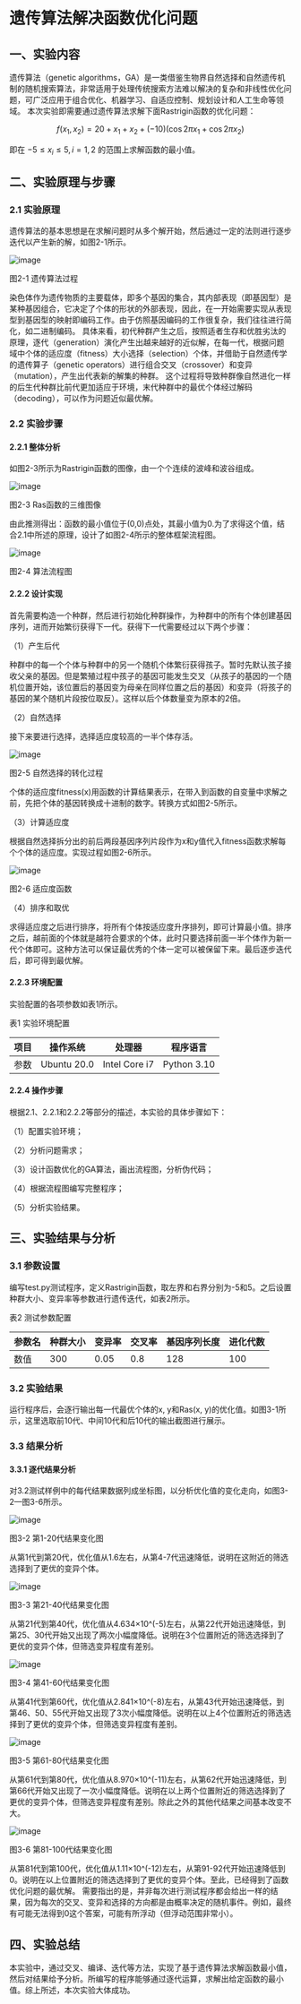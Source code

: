 # 遗传算法解决函数优化问题

## 一、实验内容
遗传算法（genetic algorithms，GA）是一类借鉴生物界自然选择和自然遗传机制的随机搜索算法，非常适用于处理传统搜索方法难以解决的复杂和非线性优化问题，可广泛应用于组合优化、机器学习、自适应控制、规划设计和人工生命等领域。
本次实验即需要通过遗传算法求解下面Rastrigin函数的优化问题：

$$
f(x_1,x_2)=20+x_1+x_2+(-10)(\cos 2\pi x_1+\cos 2\pi x_2)
$$
 
即在 $-5≤x_i≤5,i=1,2$ 的范围上求解函数的最小值。

## 二、实验原理与步骤
### 2.1 实验原理
遗传算法的基本思想是在求解问题时从多个解开始，然后通过一定的法则进行逐步迭代以产生新的解，如图2-1所示。

![image](https://github.com/Ac-plus/INtroduction-of-AI/assets/104805387/835857ce-e107-4151-a18d-061695f0451b)

图2-1 遗传算法过程

染色体作为遗传物质的主要载体，即多个基因的集合，其内部表现（即基因型）是某种基因组合，它决定了个体的形状的外部表现，因此，在一开始需要实现从表现型到基因型的映射即编码工作。由于仿照基因编码的工作很复杂，我们往往进行简化，如二进制编码。
具体来看，初代种群产生之后，按照适者生存和优胜劣汰的原理，逐代（generation）演化产生出越来越好的近似解，在每一代，根据问题域中个体的适应度（fitness）大小选择（selection）个体，并借助于自然遗传学的遗传算子（genetic operators）进行组合交叉（crossover）和变异（mutation），产生出代表新的解集的种群。
这个过程将导致种群像自然进化一样的后生代种群比前代更加适应于环境，末代种群中的最优个体经过解码（decoding），可以作为问题近似最优解。

### 2.2 实验步骤
#### 2.2.1 整体分析
如图2-3所示为Rastrigin函数的图像，由一个个连续的波峰和波谷组成。

![image](https://github.com/Ac-plus/INtroduction-of-AI/assets/104805387/cef3249b-183e-4274-a432-dc45e602ebc5)

图2-3 Ras函数的三维图像

由此推测得出：函数的最小值位于(0,0)点处，其最小值为0.为了求得这个值，结合2.1中所述的原理，设计了如图2-4所示的整体框架流程图。

![image](https://github.com/Ac-plus/INtroduction-of-AI/assets/104805387/04817ca0-b904-4c78-9984-3b731042e3c9)

图2-4 算法流程图
#### 2.2.2 设计实现
首先需要构造一个种群，然后进行初始化种群操作，为种群中的所有个体创建基因序列，进而开始繁衍获得下一代。获得下一代需要经过以下两个步骤：

（1）产生后代

种群中的每一个个体与种群中的另一个随机个体繁衍获得孩子。暂时先默认孩子接收父亲的基因。但是繁殖过程中孩子的基因可能发生交叉（从孩子的基因的一个随机位置开始，该位置后的基因变为母亲在同样位置之后的基因）和变异（将孩子的基因的某个随机片段按位取反）。这样以后个体数量变为原本的2倍。

（2）自然选择

接下来要进行选择，选择适应度较高的一半个体存活。

![image](https://github.com/Ac-plus/INtroduction-of-AI/assets/104805387/9ab8a85c-248f-4dea-89b0-7e3b256b01cc)

图2-5 自然选择的转化过程

个体的适应度fitness(x)用函数的计算结果表示，在带入到函数的自变量中求解之前，先把个体的基因转换成十进制的数字。转换方式如图2-5所示。

（3）计算适应度

根据自然选择拆分出的前后两段基因序列片段作为x和y值代入fitness函数求解每个个体的适应度。实现过程如图2-6所示。

![image](https://github.com/Ac-plus/INtroduction-of-AI/assets/104805387/0528acbd-a0d5-4c8e-b8bd-c4cadf498b94)

图2-6 适应度函数

（4）排序和取优

求得适应度之后进行排序，将所有个体按适应度升序排列，即可计算最小值。排序之后，越前面的个体就是越符合要求的个体，此时只要选择前面一半个体作为新一代个体即可。这种方法可以保证最优秀的个体一定可以被保留下来。最后逐步迭代后，即可得到最优解。

#### 2.2.3 环境配置

实验配置的各项参数如表1所示。

表1 实验环境配置

|项目|	操作系统	|处理器|	程序语言|	
|---|---|---|---|
|参数|	Ubuntu 20.0|	Intel Core i7| Python 3.10 |

#### 2.2.4 操作步骤

根据2.1、2.2.1和2.2.2等部分的描述，本实验的具体步骤如下：

（1）配置实验环境；

（2）分析问题需求；

（3）设计函数优化的GA算法，画出流程图，分析伪代码；

（4）根据流程图编写完整程序；

（5）分析实验结果。

## 三、实验结果与分析
### 3.1 参数设置

编写test.py测试程序，定义Rastrigin函数，取左界和右界分别为-5和5。之后设置种群大小、变异率等参数进行遗传迭代，如表2所示。

表2 测试参数配置

|参数名	|种群大小|	变异率|	交叉率|	基因序列长度|	进化代数|
|---|---|---|---|---|---|
|数值|	300|	0.05|	0.8|	128|	100|

### 3.2 实验结果
运行程序后，会逐行输出每一代最优个体的x, y和Ras(x, y)的优化值。如图3-1所示，这里选取前10代、中间10代和后10代的输出截图进行展示。


### 3.3 结果分析
#### 3.3.1 逐代结果分析
对3.2测试样例中的每代结果数据列成坐标图，以分析优化值的变化走向，如图3-2—图3-6所示。

![image](https://github.com/Ac-plus/INtroduction-of-AI/assets/104805387/78ca7ac3-286b-441f-8e80-368b1b772474)


图3-2 第1-20代结果变化图

从第1代到第20代，优化值从1.6左右，从第4-7代迅速降低，说明在这附近的筛选选择到了更优的变异个体。

![image](https://github.com/Ac-plus/INtroduction-of-AI/assets/104805387/4cb0992b-ad51-4ec8-86d4-fda45939b6a7)

图3-3 第21-40代结果变化图

从第21代到第40代，优化值从4.634×10^(-5)左右，从第22代开始迅速降低，到第25、30代开始又出现了两次小幅度降低。说明在3个位置附近的筛选选择到了更优的变异个体，但筛选变异程度有差别。

![image](https://github.com/Ac-plus/INtroduction-of-AI/assets/104805387/6058d1de-2afc-4a67-8b43-586fa4a5e2cc)

图3-4 第41-60代结果变化图

从第41代到第60代，优化值从2.841×10^(-8)左右，从第43代开始迅速降低，到第46、50、55代开始又出现了3次小幅度降低。说明在以上4个位置附近的筛选选择到了更优的变异个体，但筛选变异程度有差别。

![image](https://github.com/Ac-plus/INtroduction-of-AI/assets/104805387/fcddadc0-4725-4f6e-8114-26fec921894d)

图3-5 第61-80代结果变化图

从第61代到第80代，优化值从8.970×10^(-11)左右，从第62代开始迅速降低，到第66代开始又出现了一次小幅度降低。说明在以上两个位置附近的筛选选择到了更优的变异个体，但筛选变异程度有差别。除此之外的其他代结果之间基本改变不大。

![image](https://github.com/Ac-plus/INtroduction-of-AI/assets/104805387/d8ef2205-6e54-4f94-b4d8-d9bce9a5fecc)

图3-6 第81-100代结果变化图

从第81代到第100代，优化值从1.11×10^(-12)左右，从第91-92代开始迅速降低到0。说明在以上位置附近的筛选选择到了更优的变异个体。至此，已经得到了函数优化问题的最优解。
需要指出的是，并非每次进行测试程序都会给出一样的结果，因为每次的交叉、变异和选择的方向都是由概率决定的随机事件。例如，最终有可能无法得到0这个答案，可能有所浮动（但浮动范围非常小）。

## 四、实验总结

本实验中，通过交叉、编译、迭代等方法，实现了基于遗传算法求解函数最小值，然后对结果给予分析。所编写的程序能够通过逐代运算，求解出给定函数的最小值。综上所述，本次实验大体成功。





